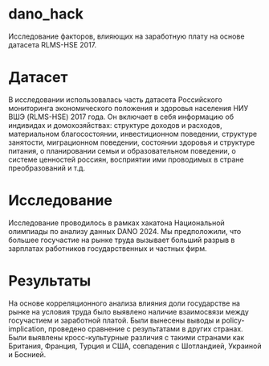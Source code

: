 # dano_hack
Исследование факторов, влияющих на заработную плату на основе датасета RLMS-HSE 2017.
# Датасет
В исследовании использовалась часть датасета Российского мониторинга экономического положения и здоровья населения НИУ ВШЭ (RLMS-HSE) 2017 года. Он включает в себя информацию об индивидах и домохозяйствах: структуре доходов и расходов, материальном благосостоянии, инвестиционном поведении, структуре занятости, миграционном поведении, состоянии здоровья и структуре питания, о планировании семьи и образовательном поведении, о системе ценностей россиян, восприятии ими проводимых в стране преобразований и т.д.
# Исследование
Исследование проводилось в рамках хакатона Национальной олимпиады по анализу данных DANO 2024. Мы предположили, что большее госучастие на рынке труда вызывает больший разрыв в зарплатах работников государственных и частных фирм.
# Результаты
На основе корреляционного анализа влияния доли государстве на рынке на условия труда было выявлено наличие взаимосвязи между госучастием и заработной платой. Были вынесены выводы и policy-implication, проведено сравнение с результатами в других странах. Были выявлены кросс-культурные различия с такими странами как Британия, Франция, Турция и США, совпадения с Шотландией, Украиной и Боснией.
